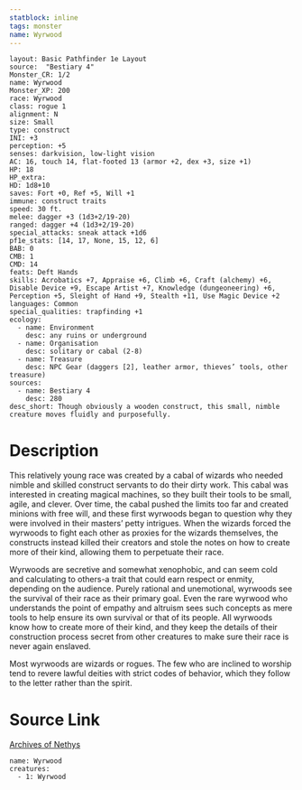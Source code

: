 ```yaml
---
statblock: inline
tags: monster
name: Wyrwood
---
```

```statblock
layout: Basic Pathfinder 1e Layout
source:  "Bestiary 4"
Monster_CR: 1/2
name: Wyrwood
Monster_XP: 200
race: Wyrwood
class: rogue 1
alignment: N
size: Small
type: construct
INI: +3
perception: +5
senses: darkvision, low-light vision
AC: 16, touch 14, flat-footed 13 (armor +2, dex +3, size +1)
HP: 18
HP_extra: 
HD: 1d8+10
saves: Fort +0, Ref +5, Will +1
immune: construct traits
speed: 30 ft.
melee: dagger +3 (1d3+2/19-20)
ranged: dagger +4 (1d3+2/19-20)
special_attacks: sneak attack +1d6
pf1e_stats: [14, 17, None, 15, 12, 6]
BAB: 0
CMB: 1
CMD: 14
feats: Deft Hands
skills: Acrobatics +7, Appraise +6, Climb +6, Craft (alchemy) +6, Disable Device +9, Escape Artist +7, Knowledge (dungeoneering) +6, Perception +5, Sleight of Hand +9, Stealth +11, Use Magic Device +2
languages: Common
special_qualities: trapfinding +1
ecology:
  - name: Environment
    desc: any ruins or underground
  - name: Organisation
    desc: solitary or cabal (2-8)
  - name: Treasure
    desc: NPC Gear (daggers [2], leather armor, thieves’ tools, other treasure)
sources:
  - name: Bestiary 4
    desc: 280
desc_short: Though obviously a wooden construct, this small, nimble creature moves fluidly and purposefully.
```
# Description
This relatively young race was created by a cabal of wizards who needed nimble and skilled construct servants to do their dirty work. This cabal was interested in creating magical machines, so they built their tools to be small, agile, and clever. Over time, the cabal pushed the limits too far and created minions with free will, and these first wyrwoods began to question why they were involved in their masters’ petty intrigues. When the wizards forced the wyrwoods to fight each other as proxies for the wizards themselves, the constructs instead killed their creators and stole the notes on how to create more of their kind, allowing them to perpetuate their race.

Wyrwoods are secretive and somewhat xenophobic, and can seem cold and calculating to others-a trait that could earn respect or enmity, depending on the audience. Purely rational and unemotional, wyrwoods see the survival of their race as their primary goal. Even the rare wyrwood who understands the point of empathy and altruism sees such concepts as mere tools to help ensure its own survival or that of its people. All wyrwoods know how to create more of their kind, and they keep the details of their construction process secret from other creatures to make sure their race is never again enslaved.

Most wyrwoods are wizards or rogues. The few who are inclined to worship tend to revere lawful deities with strict codes of behavior, which they follow to the letter rather than the spirit.
# Source Link
[Archives of Nethys](https://aonprd.com/MonsterDisplay.aspx?ItemName=Wyrwood)
```encounter-table
name: Wyrwood
creatures:
  - 1: Wyrwood
```
